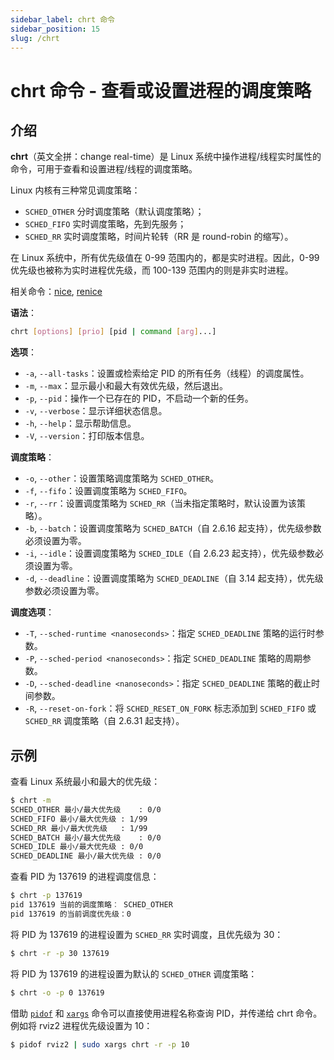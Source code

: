 ```yaml
---
sidebar_label: chrt 命令
sidebar_position: 15
slug: /chrt
---
```


# chrt 命令 - 查看或设置进程的调度策略



## 介绍

**chrt**（英文全拼：change real-time）是 Linux 系统中操作进程/线程实时属性的命令，可用于查看和设置进程/线程的调度策略。

Linux 内核有三种常见调度策略：

- `SCHED_OTHER` 分时调度策略（默认调度策略）；
- `SCHED_FIFO` 实时调度策略，先到先服务；
- `SCHED_RR` 实时调度策略，时间片轮转（RR 是 round-robin 的缩写）。

在 Linux 系统中，所有优先级值在 0-99 范围内的，都是实时进程。因此，0-99 优先级也被称为实时进程优先级，而 100-139 范围内的则是非实时进程。

相关命令：[nice](/linux-command/nice), [renice](/linux-command/renice)

**语法**：

```bash
chrt [options] [prio] [pid | command [arg]...]
```

**选项**：

- `-a`, `--all-tasks`：设置或检索给定 PID 的所有任务（线程）的调度属性。
- `-m`, `--max`：显示最小和最大有效优先级，然后退出。
- `-p`, `--pid`：操作一个已存在的 PID，不启动一个新的任务。
- `-v`, `--verbose`：显示详细状态信息。
- `-h`, `--help`：显示帮助信息。
- `-V`, `--version`：打印版本信息。

**调度策略**：

- `-o`, `--other`：设置策略调度策略为 `SCHED_OTHER`。
- `-f`, `--fifo`：设置调度策略为 `SCHED_FIFO`。
- `-r`, `--rr`：设置调度策略为 `SCHED_RR`（当未指定策略时，默认设置为该策略）。
- `-b`, `--batch`：设置调度策略为 `SCHED_BATCH`（自 2.6.16 起支持），优先级参数必须设置为零。
- `-i`, `--idle`：设置调度策略为 `SCHED_IDLE`（自 2.6.23 起支持），优先级参数必须设置为零。
- `-d`, `--deadline`：设置调度策略为 `SCHED_DEADLINE`（自 3.14 起支持），优先级参数必须设置为零。

**调度选项**：

- `-T`, `--sched-runtime <nanoseconds>`：指定 `SCHED_DEADLINE` 策略的运行时参数。
- `-P`, `--sched-period <nanoseconds>`：指定 `SCHED_DEADLINE` 策略的周期参数。
- `-D`, `--sched-deadline <nanoseconds>`：指定 `SCHED_DEADLINE` 策略的截止时间参数。
- `-R`, `--reset-on-fork`：将 `SCHED_RESET_ON_FORK` 标志添加到 `SCHED_FIFO` 或 `SCHED_RR` 调度策略（自 2.6.31 起支持）。



## 示例

查看 Linux 系统最小和最大的优先级：

```bash
$ chrt -m
SCHED_OTHER 最小/最大优先级	: 0/0
SCHED_FIFO 最小/最大优先级	: 1/99
SCHED_RR 最小/最大优先级	: 1/99
SCHED_BATCH 最小/最大优先级	: 0/0
SCHED_IDLE 最小/最大优先级	: 0/0
SCHED_DEADLINE 最小/最大优先级	: 0/0
```

查看 PID 为 137619 的进程调度信息：

```bash
$ chrt -p 137619
pid 137619 当前的调度策略︰ SCHED_OTHER
pid 137619 的当前调度优先级：0
```

将 PID 为 137619 的进程设置为 `SCHED_RR` 实时调度，且优先级为 30：

```bash
$ chrt -r -p 30 137619
```

将 PID 为 137619 的进程设置为默认的 `SCHED_OTHER` 调度策略：

```bash
$ chrt -o -p 0 137619
```

借助 [`pidof`](/linux-command/pidof) 和 [`xargs`](/linux-command/xargs) 命令可以直接使用进程名称查询 PID，并传递给 chrt 命令。例如将 rviz2 进程优先级设置为 10：

```bash
$ pidof rviz2 | sudo xargs chrt -r -p 10
```

